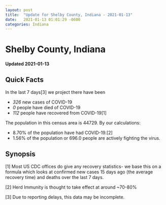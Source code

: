 ```yaml
---
layout: post
title:  "Update for Shelby County, Indiana - 2021-01-13"
date:   2021-01-13 01:01:29 -0600
categories: Indiana
---
```


# Shelby County, Indiana
#### Updated 2021-01-13

## Quick Facts

In the last 7 days[3] we project there have been
- *326* new cases of COVID-19
- *0* people have died of COVID-19
- *112* people have recovered from COVID-19[1]

The population in this census area is 44729. By our calculations:
- 8.70% of the population have had COVID-19.[2]
- 1.56% of the population or 696.0 people are actively fighting the virus.

## Synopsis




[1] Most US CDC offices do give any recovery statistics- we base this on a formula which looks at confirmed new cases
15 days ago (the average recovery time) and deaths over the last 7 days.

[2] Herd Immunity is thought to take effect at around ~70-80%

[3] Due to reporting delays, this data may be incomplete.
 
    